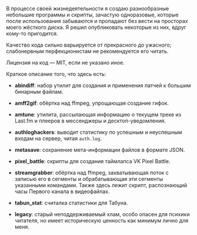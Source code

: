 В процессе своей жизнедеятельности я создаю разнообразные небольшие программы
и скрипты, зачастую одноразовые, которые после использования забываются и
пропадают без вести на просторах моего жёсткого диска. Я решил опубликовать
некоторые из них, вдруг кому-то пригодится.

Качество кода сильно варьируется от прекрасного до ужасного; слабонервным
перфекционистам не рекомендуется его читать.

Лицензия на код — MIT, если не указано иное.

Краткое описание того, что здесь есть:

* **abindiff**: набор утилит для создания и применения патчей к большим
  бинарным файлам.

* **amff2gif**: обёртка над ffmpeg, упрощающая создание гифок.

* **amtune**: утилита, рассылающая информацию о текущем треке из Last.fm и
  плееров в мессенджеры и десктоп-уведомления.

* **authloghackers**: выводит статистику по успешным и неуспешным входам
  на сервер, читая `auth.log`.

* **metasave**: сохранение мета-информации файлов в формате JSON.

* **pixel_battle**: скрипты для создания таймлапса VK Pixel Battle.

* **streamgrabber**: обёртка над ffmpeg, захватывающая поток с записью его
  в сегменты и обрабатывающая эти сегменты указанными командами. Также здесь
  лежит скрипт, распознающий часы Первого канала в видеофайлах.

* **tabun_stat**: считалка статистики для Табуна.

* **legacy**: старый неподдерживаемый хлам, особо опасен для психики читателя,
  но имеет историческую ценность как минимум лично для меня.
